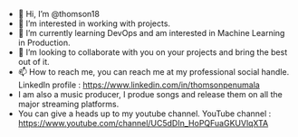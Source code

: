 - 👋 Hi, I’m @thomson18
- 👀 I’m interested in working with projects.
- 🌱 I’m currently learning DevOps and am interested in Machine Learning in Production.
- 💞️ I’m looking to collaborate with you on your projects and bring the best out of it.
- 📫 How to reach me, you can reach me at my professional social handle. 
LinkedIn profile : https://www.linkedin.com/in/thomsonpenumala
- I am also a music producer, I produe songs and release them on all the major streaming platforms. 
- You can give a heads up to my youtube channel.
YouTube channel : https://www.youtube.com/channel/UC5dDIn_HoPQFuaGKUVlqXTA


<!---
thomson18/thomson18 is a ✨ special ✨ repository because its `README.md` (this file) appears on your GitHub profile.
You can click the Preview link to take a look at your changes.
--->
